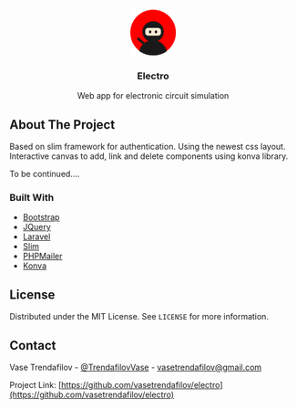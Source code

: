 <!-- PROJECT LOGO -->
<br />
<p align="center">
  <a href="https://github.com/vasetrendafilov/electro">
    <img src="images/logo.png" alt="Logo" width="80" height="80">
  </a>

  <h3 align="center">Electro</h3>

  <p align="center">
    Web app for electronic circuit simulation
  </p>
</p>


<!-- ABOUT THE PROJECT -->
## About The Project

Based on slim framework for authentication. Using the newest css layout.
Interactive canvas to add, link and delete components using  konva library.

To be continued....

### Built With

* [Bootstrap](https://getbootstrap.com)
* [JQuery](https://jquery.com)
* [Laravel](https://laravel.com)
* [Slim](https://www.slimframework.com)
* [PHPMailer](https://github.com/PHPMailer/PHPMailer)
* [Konva](https://konvajs.org/)

<!-- LICENSE -->
## License

Distributed under the MIT License. See `LICENSE` for more information.

<!-- CONTACT -->
## Contact

Vase Trendafilov - [@TrendafilovVase](https://twitter.com/TrendafilovVase) - vasetrendafilov@gmail.com

Project Link: [https://github.com/vasetrendafilov/electro](https://github.com/vasetrendafilov/electro)
